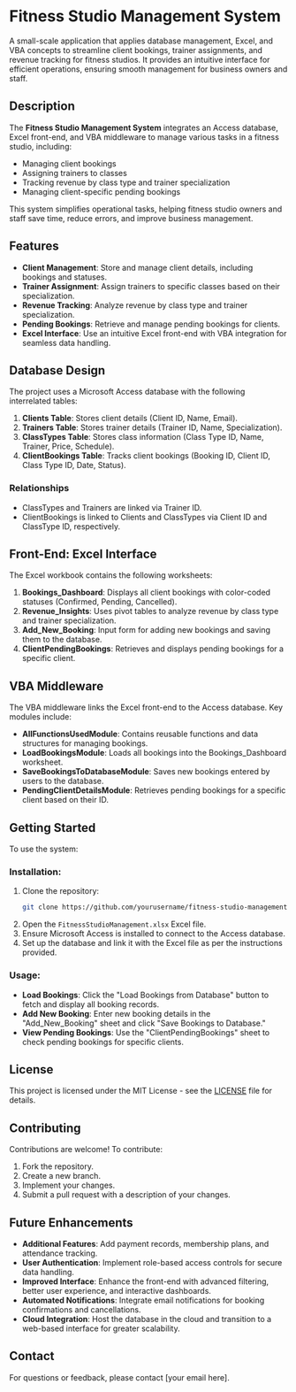 # Fitness Studio Management System

A small-scale application that applies database management, Excel, and VBA concepts to streamline client bookings, trainer assignments, and revenue tracking for fitness studios. It provides an intuitive interface for efficient operations, ensuring smooth management for business owners and staff.

## Description

The **Fitness Studio Management System** integrates an Access database, Excel front-end, and VBA middleware to manage various tasks in a fitness studio, including:
- Managing client bookings
- Assigning trainers to classes
- Tracking revenue by class type and trainer specialization
- Managing client-specific pending bookings

This system simplifies operational tasks, helping fitness studio owners and staff save time, reduce errors, and improve business management. 

## Features

- **Client Management**: Store and manage client details, including bookings and statuses.
- **Trainer Assignment**: Assign trainers to specific classes based on their specialization.
- **Revenue Tracking**: Analyze revenue by class type and trainer specialization.
- **Pending Bookings**: Retrieve and manage pending bookings for clients.
- **Excel Interface**: Use an intuitive Excel front-end with VBA integration for seamless data handling.

## Database Design

The project uses a Microsoft Access database with the following interrelated tables:

1. **Clients Table**: Stores client details (Client ID, Name, Email).
2. **Trainers Table**: Stores trainer details (Trainer ID, Name, Specialization).
3. **ClassTypes Table**: Stores class information (Class Type ID, Name, Trainer, Price, Schedule).
4. **ClientBookings Table**: Tracks client bookings (Booking ID, Client ID, Class Type ID, Date, Status).

### Relationships
- ClassTypes and Trainers are linked via Trainer ID.
- ClientBookings is linked to Clients and ClassTypes via Client ID and ClassType ID, respectively.

## Front-End: Excel Interface

The Excel workbook contains the following worksheets:

1. **Bookings_Dashboard**: Displays all client bookings with color-coded statuses (Confirmed, Pending, Cancelled).
2. **Revenue_Insights**: Uses pivot tables to analyze revenue by class type and trainer specialization.
3. **Add_New_Booking**: Input form for adding new bookings and saving them to the database.
4. **ClientPendingBookings**: Retrieves and displays pending bookings for a specific client.

## VBA Middleware

The VBA middleware links the Excel front-end to the Access database. Key modules include:

- **AllFunctionsUsedModule**: Contains reusable functions and data structures for managing bookings.
- **LoadBookingsModule**: Loads all bookings into the Bookings_Dashboard worksheet.
- **SaveBookingsToDatabaseModule**: Saves new bookings entered by users to the database.
- **PendingClientDetailsModule**: Retrieves pending bookings for a specific client based on their ID.

## Getting Started

To use the system:

### Installation:

1. Clone the repository:
    ```bash
    git clone https://github.com/yourusername/fitness-studio-management.git
    ```
2. Open the `FitnessStudioManagement.xlsx` Excel file.
3. Ensure Microsoft Access is installed to connect to the Access database.
4. Set up the database and link it with the Excel file as per the instructions provided.

### Usage:

- **Load Bookings**: Click the "Load Bookings from Database" button to fetch and display all booking records.
- **Add New Booking**: Enter new booking details in the "Add_New_Booking" sheet and click "Save Bookings to Database."
- **View Pending Bookings**: Use the "ClientPendingBookings" sheet to check pending bookings for specific clients.

## License

This project is licensed under the MIT License - see the [LICENSE](LICENSE) file for details.

## Contributing

Contributions are welcome! To contribute:

1. Fork the repository.
2. Create a new branch.
3. Implement your changes.
4. Submit a pull request with a description of your changes.

## Future Enhancements

- **Additional Features**: Add payment records, membership plans, and attendance tracking.
- **User Authentication**: Implement role-based access controls for secure data handling.
- **Improved Interface**: Enhance the front-end with advanced filtering, better user experience, and interactive dashboards.
- **Automated Notifications**: Integrate email notifications for booking confirmations and cancellations.
- **Cloud Integration**: Host the database in the cloud and transition to a web-based interface for greater scalability.

## Contact

For questions or feedback, please contact [your email here].
